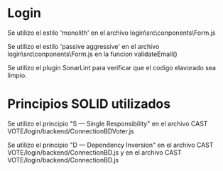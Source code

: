 # Login 

Se utilizo el estilo 'monolith' en el archivo login\src\conponents\Form.js

Se utilizo el estilo 'passive aggressive' en el archivo login\src\conponents\Form.js en la funcion validateEmail()

Se utilizo el plugin SonarLint para verificar que el codigo elavorado sea limpio.


# Principios SOLID utilizados

Se utilizo el principio "S — Single Responsibility" en el archivo CAST VOTE/login/backend/ConnectionBDVoter.js

Se utilizo el principio "D — Dependency Inversion" en el archivo CAST VOTE/login/backend/ConnectionBD.js y en el archivo 
CAST VOTE/login/backend/ConnectionBD.js


